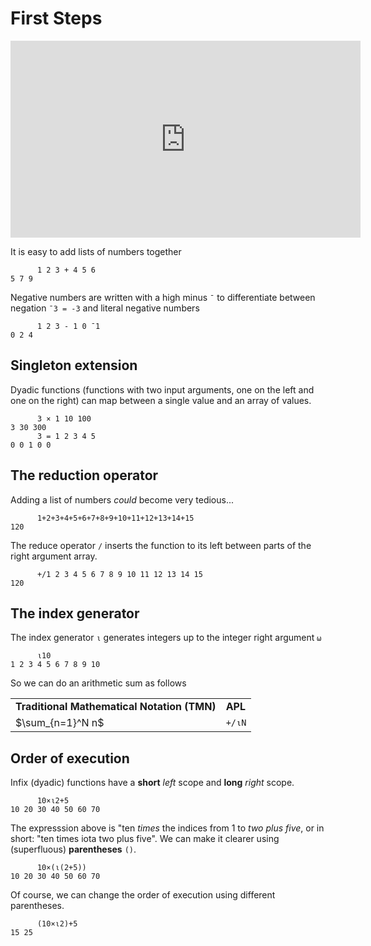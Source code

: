 # First Steps
<div align="center">
<iframe width="560" height="315" src="https://www.youtube.com/embed/b9T3PdYW5v0" frameborder="0" allow="accelerometer; autoplay; encrypted-media; gyroscope; picture-in-picture" allowfullscreen></iframe>
</div>

It is easy to add lists of numbers together
```APL
      1 2 3 + 4 5 6
5 7 9
```

Negative numbers are written with a high minus `¯` to differentiate between negation `¯3 = -3` and literal negative numbers
```APL
      1 2 3 - 1 0 ¯1
0 2 4
```

## Singleton extension
Dyadic functions (functions with two input arguments, one on the left and one on the right) can map between a single value and an array of values.
```APL
      3 × 1 10 100
3 30 300
      3 = 1 2 3 4 5
0 0 1 0 0
```

## The reduction operator
Adding a list of numbers *could* become very tedious...
```APL
      1+2+3+4+5+6+7+8+9+10+11+12+13+14+15
120
```

The reduce operator `/` inserts the function to its left between parts of the right argument array.
```APL
      +/1 2 3 4 5 6 7 8 9 10 11 12 13 14 15
120
```

## The index generator
The index generator `⍳` generates integers up to the integer right argument `⍵`
```APL
      ⍳10
1 2 3 4 5 6 7 8 9 10
```

So we can do an arithmetic sum as follows

|  |  |
|--|--|
|**Traditional Mathematical Notation (TMN)** | **APL** |
| $\sum_{n=1}^N n$ | `+/⍳N`

## Order of execution
Infix (dyadic) functions have a **short** *left* scope and **long** *right* scope. 
```APL
      10×⍳2+5   
10 20 30 40 50 60 70
```
The expresssion above is "ten *times* the indices from 1 to *two plus five*, or in short: "ten times iota two plus five". We can make it clearer using (superfluous) **parentheses** `()`.
```APL
      10×(⍳(2+5))
10 20 30 40 50 60 70
```
Of course, we can change the order of execution using different parentheses.
```APL
      (10×⍳2)+5  
15 25
```
